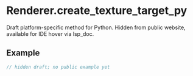 # Renderer.create_texture_target_py

Draft platform-specific method for Python.
Hidden from public website, available for IDE hover via lsp_doc.

## Example

```rust
// hidden draft; no public example yet
```

